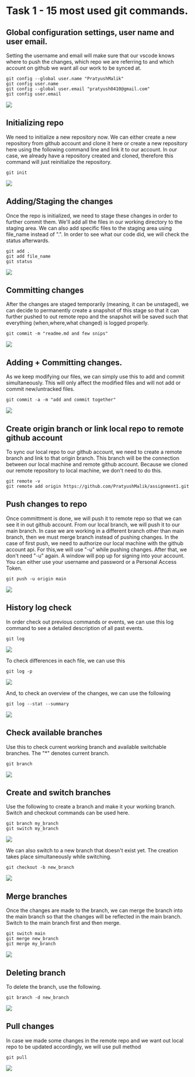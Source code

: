 # Task 1 - 15 most used git commands.
## Global configuration settings, user name and user email.
Setting the username and email will make sure that our vscode knows where to push the changes, which repo we are referring to and which account on github we want all our work to be synced at.
```
git config --global user.name "PratyushMalik"
git config user.name
git config --global user.email "pratyush0410@gmail.com"
git config user.email

```
![](screen_snips/git_config.jpg)

## Initializing repo
We need to initialize a new repository now. We can either create a new repository from github account and clone it here or create a new repository here using the following command line and link it to our account. In our case, we already have a repository created and cloned, therefore this command will just reinitialize the repository.
```
git init
```
![](screen_snips/git_init.jpg)

## Adding/Staging the changes
Once the repo is initialized, we need to stage these changes in order to further commit them. We'll add all the files in our working directory to the staging area. We can also add specific files to the staging area using file_name instead of ".". In order to see what our code did, we will check the status afterwards.
```
git add .
git add file_name
git status
```
![](screen_snips/git_add.jpg)

## Committing changes
After the changes are staged temporarily (meaning, it can be unstaged), we can decide to permanently create a snapshot of this stage so that it can further pushed to out remote repo and the snapshot will be saved such that everything (when,where,what changed) is logged properly.
```
git commit -m "readme.md and few snips"
```
![](screen_snips/git_commit.jpg)

## Adding + Committing changes.
As we keep modifying our files, we can simply use this to add and commit simultaneously. This will only affect the modified files and will not add or commit new/untracked files.
```
git commit -a -m "add and commit together"
```
![](screen_snips/git_add_commit.jpg)

## Create origin branch or link local repo to remote github account
To sync our local repo to our github account, we need to create a remote branch and link to that origin branch. This branch will be the connection between our local machine and remote github account. Because we cloned our remote repository to local machine, we don't need to do this.
```
git remote -v
git remote add origin https://github.com/PratyushMalik/assignment1.git
```

## Push changes to repo
Once committment is done, we will push it to remote repo so that we can see it in out github account. From our local branch, we will push it to our main branch. In case we are working in a different branch other than main branch, then we must merge branch instead of pushing changes.
In the case of first push, we need to authorize our local machine with the github account api. For this,we will use "-u" while pushing changes. After that, we don't need "-u" again.
A window will pop up for signing into your account. You can either use your username and password or a Personal Access Token.
```
git push -u origin main
```
![](screen_snips/first_push.jpg)

## History log check
In order check out previous commands or events, we can use this log command to see a detailed description of all past events.
```
git log
```
![](screen_snips/git_log.jpg)

To check differences in each file, we can use this
```
git log -p
```
![](screen_snips/git_log1.jpg)

And, to check an overview of the changes, we can use the following
```
git log --stat --summary
```
![](screen_snips/git_log2.jpg)

## Check available branches
Use this to check current working branch and available switchable branches. The "*" denotes current branch.
```
git branch
```
![](screen_snips/git_branch.jpg)

## Create and switch branches
Use the following to create a branch and make it your working branch. Switch and checkout commands can be used here.
```
git branch my_branch
git switch my_branch
```
![](screen_snips/git_branch1.jpg)

We can also switch to a new branch that doesn't exist yet. The creation takes place simultaneously while switching.

```
git checkout -b new_branch
```
![](screen_snips/git_branch2.jpg)

## Merge branches
Once the changes are made to the branch, we can merge the branch into the main branch so that the changes will be reflected in the main branch. Switch to the main branch first and then merge.
```
git switch main
git merge new_branch
git merge my_branch
```
![](screen_snips/git_merge.jpg)
## Deleting branch
To delete the branch, use the following.
```
git branch -d new_branch
```
![](screen_snips/git_branch3.jpg)

## Pull changes
In case we made some changes in the remote repo and we want out local repo to be updated accordingly, we will use pull method
```
git pull
```
![](screen_snips/git_pull.jpg)